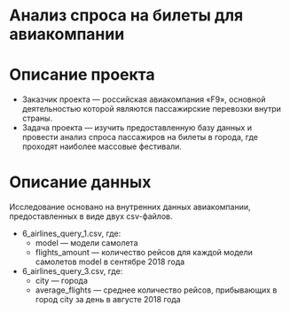 # Анализ спроса на билеты для авиакомпании

# Описание проекта

- Заказчик проекта — российская авиакомпания «F9», основной деятельностью которой являются пассажирские перевозки внутри страны.
- Задача проекта — изучить предоставленную базу данных и провести анализ спроса пассажиров на билеты в города, где проходят наиболее массовые фестивали.

# Описание данных

Исследование основано на внутренних данных авиакомпании, предоставленных в виде двух csv-файлов.

- 6_airlines_query_1.csv, где:
    - model — модели самолета
    - flights_amount — количество рейсов для каждой модели самолетов model в сентябре 2018 года
- 6_airlines_query_3.csv, где:
    - city — города
    - average_flights — среднее количество рейсов, прибывающих в город city за день в августе 2018 года
